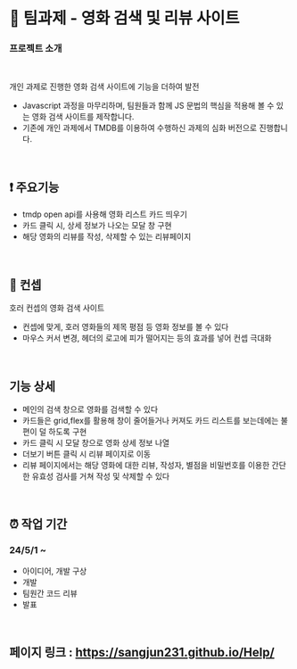 
<br><br>

# :movie_camera: 팀과제 - 영화 검색 및 리뷰 사이트

### 프로젝트 소개
<br>


개인 과제로 진행한 영화 검색 사이트에 기능을 더하여 발전
  - Javascript 과정을 마무리하며, 팀원들과 함께 JS 문법의 핵심을 적용해 볼 수 있는 영화 검색 사이트를 제작합니다.
  - 기존에 개인 과제에서 TMDB를 이용하여 수행하신 과제의 심화 버전으로 진행합니다.
<br>




## :exclamation: 주요기능

* tmdp open api를 사용해 영화 리스트 카드 띄우기
* 카드 클릭 시, 상세 정보가 나오는 모달 창 구현
* 해당 영화의 리뷰를 작성, 삭제할 수 있는 리뷰페이지

<br>

## :ghost: 컨셉
  호러 컨셉의 영화 검색 사이트


  * 컨셉에 맞게, 호러 영화들의 제목 평점 등 영화 정보를 볼 수 있다 
  * 마우스 커서 변경, 헤더의 로고에 피가 떨어지는 등의 효과를 넣어 컨셉 극대화 


<br>

## 기능 상세

* 메인의 검색 창으로 영화를 검색할 수 있다
* 카드들은 grid,flex를 활용해 창이 줄어들거나 커져도 카드 리스트를 보는데에는 불편이 덜 하도록 구현
* 카드 클릭 시 모달 창으로 영화 상세 정보 나열
* 더보기 버튼 클릭 시 리뷰 페이지로 이동
* 리뷰 페이지에서는 해당 영화에 대한 리뷰, 작성자, 별점을 비밀번호를 이용한 간단한 유효성 검사를 거쳐 작성 및 삭제할 수 있다

<br>

    
##  :alarm_clock: 작업 기간




### 24/5/1 ~ 

  * 아이디어, 개발 구상
  * 개발
  * 팀원간 코드 리뷰
  * 발표


<br>

## 페이지 링크 : https://sangjun231.github.io/Help/

<br>











